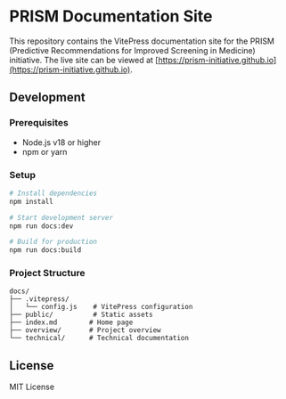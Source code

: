 # PRISM Documentation Site

This repository contains the VitePress documentation site for the PRISM (Predictive Recommendations for Improved Screening in Medicine) initiative. The live site can be viewed at [https://prism-initiative.github.io](https://prism-initiative.github.io).

## Development

### Prerequisites
- Node.js v18 or higher
- npm or yarn

### Setup
```bash
# Install dependencies
npm install

# Start development server
npm run docs:dev

# Build for production
npm run docs:build
```

### Project Structure
```
docs/
├── .vitepress/
│   └── config.js    # VitePress configuration
├── public/          # Static assets
├── index.md        # Home page
├── overview/       # Project overview
└── technical/      # Technical documentation
```

## License

MIT License
